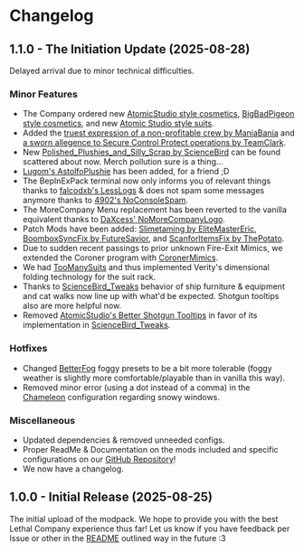 # Changelog

## 1.1.0 - The Initiation Update (2025-08-28)

Delayed arrival due to minor technical difficulties.

### Minor Features

- The Company ordered new [AtomicStudio style cosmetics](https://thunderstore.io/c/lethal-company/p/AtomicStudio/Atomics_Cosmetics/), [BigBadPigeon style cosmetics](https://thunderstore.io/c/lethal-company/p/BigBadPigeon/PigeonsCosmeticsAddon/), and new [Atomic Studio style suits](https://thunderstore.io/c/lethal-company/p/AtomicStudio/Atomics_Suits/).
- Added the [truest expression of a non-profitable crew by ManiaBania](https://thunderstore.io/c/lethal-company/p/ManiaBania/1000_Quota_Stare/) and [a sworn allegence to Secure Control Protect operations by TeamClark](https://thunderstore.io/c/lethal-company/p/TeamClark/SCP_Foundation_Suit/).
- New [Polished_Plushies_and_Silly_Scrap by ScienceBird](https://thunderstore.io/c/lethal-company/p/ScienceBird/Polished_Plushies_and_Silly_Scrap/) can be found scattered about now. Merch pollution sure is a thing...
- [Lugom's AstolfoPlushie](https://thunderstore.io/c/lethal-company/p/Lugom/AstolfoPlushie/) has been added, for a friend ;D
- The BepInExPack terminal now only informs you of relevant things thanks to [falcodxb's LessLogs](https://thunderstore.io/c/lethal-company/p/falcodxb/LessLogs/) & does not spam some messages anymore thanks to [4902's NoConsoleSpam](https://thunderstore.io/c/lethal-company/p/4902/No_Console_Spam/).
- The MoreCompany Menu replacement has been reverted to the vanilla equivalent thanks to [DaXcess' NoMoreCompanyLogo](https://thunderstore.io/c/lethal-company/p/DaXcess/NoMoreCompanyLogo/).
- Patch Mods have been added: [Slimetaming by EliteMasterEric](https://thunderstore.io/c/lethal-company/p/EliteMasterEric/SlimeTamingFix/), [BoomboxSyncFix by FutureSavior](https://thunderstore.io/c/lethal-company/p/FutureSavior/Boombox_Sync_Fix/), and [ScanforItemsFix by ThePotato](https://thunderstore.io/c/lethal-company/p/ThePotato/scanForItemsFix/).
- Due to sudden recent passings to prior unknown Fire-Exit Mimics, we extended the Coroner program with [CoronerMimics](https://thunderstore.io/c/lethal-company/p/EliteMasterEric/CoronerMimics/).
- We had [TooManySuits](https://thunderstore.io/c/lethal-company/p/Verity/TooManySuits/) and thus implemented Verity's dimensional folding technology for the suit rack.
- Thanks to [ScienceBird_Tweaks](https://thunderstore.io/c/lethal-company/p/ScienceBird/ScienceBird_Tweaks/) behavior of ship furniture & equipment and cat walks now line up with what'd be expected. Shotgun tooltips also are more helpful now.
- Removed [AtomicStudio's Better Shotgun Tooltips](https://thunderstore.io/c/lethal-company/p/AtomicStudio/Better_Shotgun_Tooltip/) in favor of its implementation in [ScienceBird_Tweaks](https://thunderstore.io/c/lethal-company/p/ScienceBird/ScienceBird_Tweaks/).

### Hotfixes

- Changed [BetterFog](https://thunderstore.io/c/lethal-company/p/ironthumb/BetterFog/) foggy presets to be a bit more tolerable (foggy weather is slightly more comfortable/playable than in vanilla this way).
- Removed minor error (using a dot instead of a comma) in the [Chameleon](https://thunderstore.io/c/lethal-company/p/ButteryStancakes/Chameleon/) configuration regarding snowy windows.

### Miscellaneous

- Updated dependencies & removed unneeded configs.
- Proper ReadMe & Documentation on the mods included and specific configurations on our [GitHub Repository](https://github.com/Team-Rebirth/Lethal-Rebirth/tree/main)!
- We now have a changelog.

## 1.0.0 - Initial Release (2025-08-25)

The initial upload of the modpack. We hope to provide you with the best Lethal Company experience thus far! Let us know if you have feedback per Issue or other in the [README](https://github.com/Team-Rebirth/Lethal-Rebirth/blob/main/README.md) outlined way in the future :3
